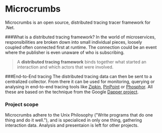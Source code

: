 Microcrumbs
===================

Microcrumbs is an open source, distributed tracing tracer framework for .Net. 

###What is a distributed tracing framework?
In the world of microservices, responsibilities are broken down into small individual pieces, loosely coupled often connected first at runtime. The connection could be an event where the publisher is even unaware of who is subscribing. 
>A **distributed tracing framework** binds together what started an interaction and which actors that were involved.

###End-to-End tracing
The distributed tracing data can then be sent to a centralized collector. From there it can be used for monitoring, querying or analysing in end-to-end tracing tools like [Zipkin](https://twitter.github.io/zipkin/),  [PinPoint](https://github.com/naver/pinpoint) or [Phosphor](https://github.com/mattheath/phosphor). All these are based on the technique from the Google [Dapper project](https://research.google.com/pubs/pub36356.html).

### Project scope
Microcrumbs adhere to the Unix Philosophy ("Write programs that do one thing and do it well."), and is specialiced in only one thing, gathering interaction data. Analysis and presentaion is left for other projects.
